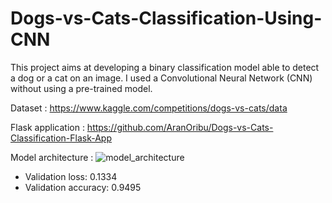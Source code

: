 # Dogs-vs-Cats-Classification-Using-CNN

This project aims at developing a binary classification model able to detect a dog or a cat on an image.
I used a Convolutional Neural Network (CNN) without using a pre-trained model.

Dataset : https://www.kaggle.com/competitions/dogs-vs-cats/data

Flask application : https://github.com/AranOribu/Dogs-vs-Cats-Classification-Flask-App

Model architecture : 
![model_architecture](https://user-images.githubusercontent.com/64967048/230783475-cbc2599f-41eb-44c0-a26d-fbc0562139b7.png)

- Validation loss: 0.1334
- Validation accuracy: 0.9495
